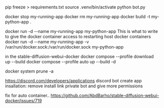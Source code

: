 pip freeze > requirements.txt
source .venv/bin/activate
python bot.py


docker stop my-running-app
docker rm my-running-app
docker build -t my-python-app .

docker run -d --name my-running-app my-python-app
This is what to write to give the docker container access to restarting host docker containers
docker run -d --name my-running-app -v /var/run/docker.sock:/var/run/docker.sock my-python-app



in the stable-diffusion-webui-docker
docker compose --profile download up --build
docker compose --profile auto up --build -d


docker system prune -a


https://discord.com/developers/applications
discord bot
create app
insallation: remove install link
private bot and give more permissions


fix for auto container..
https://github.com/AbdBarho/stable-diffusion-webui-docker/issues/719